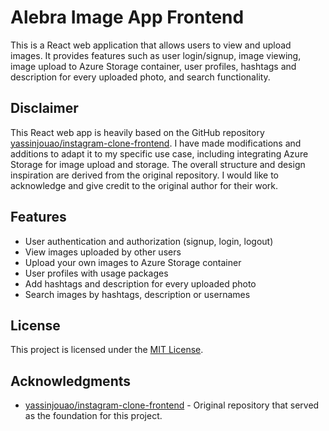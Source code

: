 # Alebra Image App Frontend

This is a React web application that allows users to view and upload images. It provides features such as user login/signup, image viewing, image upload to Azure Storage container, user profiles, hashtags and description for every uploaded photo, and search functionality.

## Disclaimer

This React web app is heavily based on the GitHub repository [yassinjouao/instagram-clone-frontend](https://github.com/yassinjouao/instagram-clone-frontend). I have made modifications and additions to adapt it to my specific use case, including integrating Azure Storage for image upload and storage. The overall structure and design inspiration are derived from the original repository. I would like to acknowledge and give credit to the original author for their work.

## Features

- User authentication and authorization (signup, login, logout)
- View images uploaded by other users
- Upload your own images to Azure Storage container
- User profiles with usage packages
- Add hashtags and description for every uploaded photo
- Search images by hashtags, description or usernames


## License

This project is licensed under the [MIT License](LICENSE).

## Acknowledgments

- [yassinjouao/instagram-clone-frontend](https://github.com/yassinjouao/instagram-clone-frontend) - Original repository that served as the foundation for this project.
